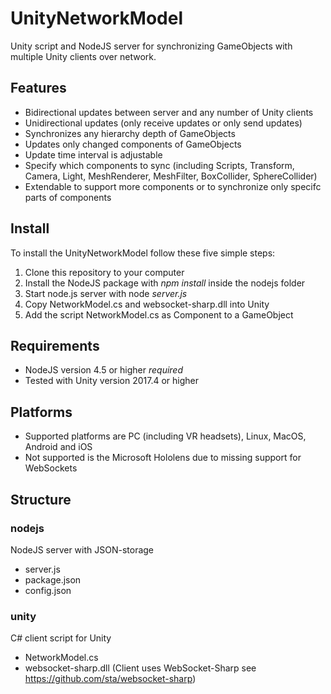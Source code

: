 # UnityNetworkModel
Unity script and NodeJS server for synchronizing GameObjects with multiple Unity clients over network.

## Features
* Bidirectional updates between server and any number of Unity clients
* Unidirectional updates (only receive updates or only send updates)
* Synchronizes any hierarchy depth of GameObjects
* Updates only changed components of GameObjects
* Update time interval is adjustable
* Specify which components to sync (including Scripts, Transform, Camera, Light, MeshRenderer, MeshFilter, BoxCollider, SphereCollider)
* Extendable to support more components or to synchronize only specifc parts of components

## Install
To install the UnityNetworkModel follow these five simple steps:
1. Clone this repository to your computer
2. Install the NodeJS package with *npm install* inside the nodejs folder
3. Start node.js server with node *server.js*
4. Copy NetworkModel.cs and websocket-sharp.dll into Unity
5. Add the script NetworkModel.cs as Component to a GameObject

## Requirements
* NodeJS version 4.5 or higher *required*
* Tested with Unity version 2017.4 or higher

## Platforms
* Supported platforms are PC (including VR headsets), Linux, MacOS, Android and iOS
* Not supported is the Microsoft Hololens due to missing support for WebSockets

## Structure

### nodejs
NodeJS server with JSON-storage
* server.js
* package.json
* config.json

### unity
C# client script for Unity
* NetworkModel.cs
* websocket-sharp.dll
(Client uses WebSocket-Sharp see https://github.com/sta/websocket-sharp)



